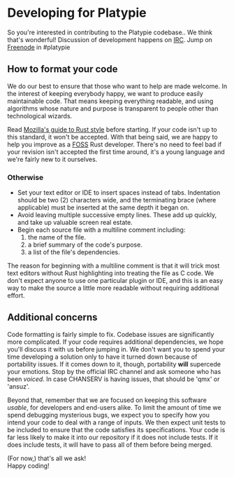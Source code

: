 # Developing for Platypie  
  
So you're interested in contributing to the Platypie codebase.. We think that's wonderful! Discussion of development happens on [IRC](http://kernelmeltdown.org/blog/how-to-set-up-irc-using-hexchat-beginners-walkthrough/). Jump on [Freenode](http://webchat.freenode.net/?channels=%23platypie "freenode's webchat") in #platypie  
  
## How to format your code  
We do our best to ensure that those who want to help are made welcome. In the interest of keeping everybody happy, we want to produce easily maintainable code. That means keeping everything readable, and using algorithms whose nature and purpose is transparent to people other than technological wizards.  
  
Read [Mozilla's guide to Rust style](https://github.com/mozilla/rust/wiki/Note-style-guide) before starting. If your code isn't up to this standard, it won't be accepted. With that being said, we are happy to help you improve as a [FOSS](http://en.wikipedia.org/wiki/Free_and_open-source_software) Rust developer. There's no need to feel bad if your revision isn't accepted the first time around, it's a young language and we're fairly new to it ourselves.  
  
### Otherwise  
* Set your text editor or IDE to insert spaces instead of tabs. Indentation should be two (2) characters wide, and the terminating brace (where applicable) must be inserted at the same depth it began on.  
* Avoid leaving multiple successive empty lines. These add up quickly, and take up valuable screen real estate.  
* Begin each source file with a multiline comment including:  
  1. the name of the file.
  1. a brief summary of the code's purpose.
  1. a list of the file's dependencies.
  
The reason for beginning with a multiline comment is that it will trick most text editors without Rust highlighting into treating the file as C code. We don't expect anyone to use one particular plugin or IDE, and this is an easy way to make the source a little more readable without requiring additional effort.  
  
## Additional concerns  
  
Code formatting is fairly simple to fix. Codebase issues are significantly more complicated. If your code requires additional dependencies, we hope you'll discuss it with us before jumping in. We don't want you to spend your time developing a solution only to have it turned down because of portability issues. If it comes down to it, though, portability **will** supercede your emotions. Stop by the official IRC channel and ask someone who has been *voiced*. In case CHANSERV is having issues, that should be 'qmx' or 'ansuz'.  
  
Beyond that, remember that we are focused on keeping this software *usable*, for developers and end-users alike. To limit the amount of time we spend debugging mysterious bugs, we expect you to specify how you intend your code to deal with a range of inputs. We then expect unit tests to be included to ensure that the code satisfies its specifications. Your code is far less likely to make it into our repository if it does not include tests. If it does include tests, it will have to pass all of them before being merged.  
  
(For now,) that's all we ask!  
Happy coding!  

